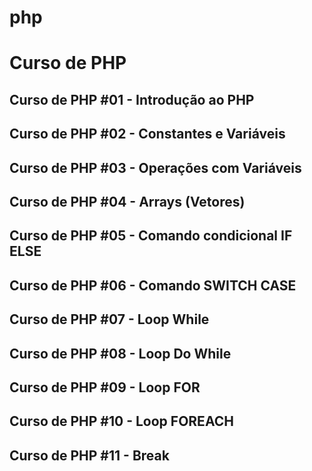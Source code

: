 # php
# Curso de PHP

## Curso de PHP #01 - Introdução ao PHP
## Curso de PHP #02 - Constantes e Variáveis
## Curso de PHP #03 - Operações com Variáveis
## Curso de PHP #04 - Arrays (Vetores)
## Curso de PHP #05 - Comando condicional IF ELSE
## Curso de PHP #06 - Comando SWITCH CASE
## Curso de PHP #07 - Loop While
## Curso de PHP #08 - Loop Do While
## Curso de PHP #09 - Loop FOR
## Curso de PHP #10 - Loop FOREACH 
## Curso de PHP #11 - Break
